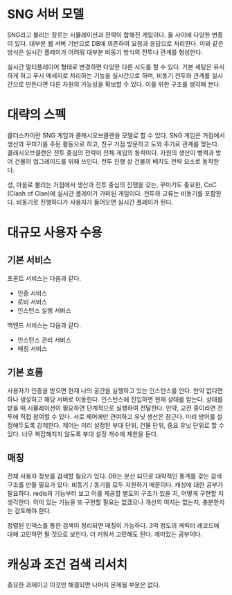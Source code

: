 # SNG 서버 모델 

SNG라고 불리는 장르는 시뮬레이션과 전략이 합해진 게임이다. 둘 사이에 다양한 변종이 있다. 대부분 웹 서버 기반으로 DB에 의존하여 요청과 응답으로 처리한다. 이와 같은 방식은 실시간 플레이가 어려워 대부분 비동기 방식의 전투나 관계를 형성한다.  

실시간 멀티플레이어 형태로 변경하면 다양한 다른 시도를 할 수 있다. 기본 세팅은 유사하게 하고 푸시 메세지로 처리하는 기능을 실시간으로 하며, 비동기 전투와 관계를 실시간으로 만든다면 다른 차원의 가능성을 확보할 수 있다. 이를 위한 구조를 생각해 본다. 



# 대략의 스펙 

룰더스카이란 SNG 게임과 클래시오브클랜을 모델로 할 수 있다.  SNG 게임은 거점에서 생산과 꾸미기를 주된 활동으로 하고, 친구 거점 방문하고 도와 주기로 관계를 맺는다. 클래시오브클랜은 전투 중심의 전략이 전체 게임의 동력이다.  자원의 생산이 병력과 방어 건물의 업그레이드를 위해 쓰인다.  전투 진행 상 건물의 배치도 전략 요소로 동작한다. 

성, 마을로 불리는 거점에서 생산과 전투 중심의 진행을 갖는, 꾸미기도 중요한, CoC (Clash of Clan)에 실시간 플레이가 가미된 게임이다. 전투와 교류는 비동기를 포함한다. 비동기로 진행하다가 사용자가 들어오면 실시간 플레이가 된다. 



# 대규모 사용자 수용 



## 기본 서비스 

프론트 서비스는 다음과 같다. 

- 인증 서비스 
- 로비 서비스 
- 인스턴스 실행 서비스 



백엔드 서비스는 다음과 같다. 

- 인스턴스 관리 서비스 
- 매칭 서비스 



## 기본 흐름 

사용자가 인증을 받으면 현재 나의 공간을 실행하고 있는 인스턴스를 안다.  만약 없다면 하나 생성하고 해당 서버로 이동한다.  인스턴스에 진입하면 현재 상태를 받는다. 상태를 받을 때 시뮬레이션이 필요하면 단계적으로 실행하여 전달한다. 만약, 교전 중이라면 전투에 직접 참여할 수 있다.  서로 제어에만 관여하고 유닛 생산은 잠근다. 미리 방어를 설정해두도록 강제한다. 제어는 미리 설정된 부대 단위, 건물 단위, 중요 유닛 단위로 할 수 있다.  너무 복잡해지지 않도록 부대 설정 개수에 제한을 둔다. 



## 매칭 

전체 사용자 정보를 검색할 필요가 있다. DB는 분산 되므로 대략적인 통계를 갖는 검색 구조를 만들 필요가 있다.  비동기 / 동기를 모두 지원하기 때문이다. 캐싱에 대한 공부가 필요하다. redis의 기능부터 보고 이를 제공할 별도의 구조가 있을 지, 어떻게 구현할 지 생각한다.  이미 있는 기능을 또 구현할 필요는 없겠으나 개선의 여지는 없는지, 충분한지는 검토해야 한다. 

정렬된 인덱스를 통한 검색이 정리되면 매칭이 가능하다.  3억 정도의 캐릭터 레코드에 대해 고민하면 될 것으로 보인다. 더 키워서 고민해도 된다. 재미있는 공부이다. 



# 캐싱과 조건 검색 리서치  

중요한 과제이고 이것만 해결되면 나머지 문제될 부분은 없다.  













